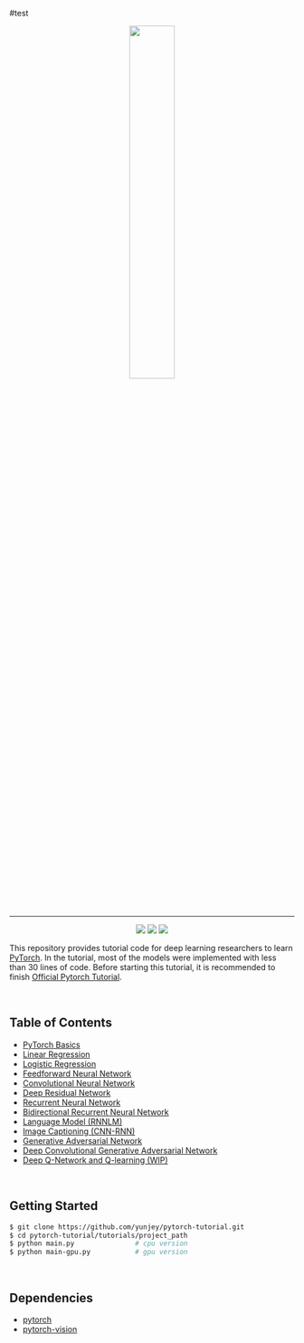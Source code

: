 #test
<p align="center"><img width="40%" src="logo/pytorch_logo.png" /></p>

--------------------------------------------------------------------------------

<p align="center"><img src="https://img.shields.io/github/stars/yunjey/pytorch-tutorial.svg"/> 
<img src="https://img.shields.io/github/forks/yunjey/pytorch-tutorial.svg" />
<img src="https://img.shields.io/badge/license-MIT-blue.svg"/> </p>

This repository provides tutorial code for deep learning researchers to learn [PyTorch](https://github.com/pytorch/pytorch). In the tutorial, most of the models were implemented with less than 30 lines of code. Before starting this tutorial, it is recommended to finish [Official Pytorch Tutorial](http://pytorch.org/tutorials/beginner/deep_learning_60min_blitz.html).


<br/>

## Table of Contents

* [PyTorch Basics](https://github.com/yunjey/pytorch-tutorial/tree/master/tutorials/00%20-%20PyTorch%20Basics/main.py)
* [Linear Regression](https://github.com/yunjey/pytorch-tutorial/blob/master/tutorials/01%20-%20Linear%20Regression/main.py#L24-L31)
* [Logistic Regression](https://github.com/yunjey/pytorch-tutorial/blob/master/tutorials/02%20-%20Logistic%20Regression/main.py#L35-L42)
* [Feedforward Neural Network](https://github.com/yunjey/pytorch-tutorial/blob/master/tutorials/03%20-%20Feedforward%20Neural%20Network/main.py#L36-L47)
* [Convolutional Neural Network](https://github.com/yunjey/pytorch-tutorial/blob/master/tutorials/04%20-%20Convolutional%20Neural%20Network/main.py#L33-L53)
* [Deep Residual Network](https://github.com/yunjey/pytorch-tutorial/blob/master/tutorials/05%20-%20Deep%20Residual%20Network/main.py#L67-L103)
* [Recurrent Neural Network](https://github.com/yunjey/pytorch-tutorial/blob/master/tutorials/06%20-%20Recurrent%20Neural%20Network/main.py#L38-L56)
* [Bidirectional Recurrent Neural Network](https://github.com/yunjey/pytorch-tutorial/blob/master/tutorials/07%20-%20Bidirectional%20Recurrent%20Neural%20Network/main.py#L38-L57)
* [Language Model (RNNLM)](https://github.com/yunjey/pytorch-tutorial/blob/master/tutorials/08%20-%20Language%20Model/main.py#L28-L53)
* [Image Captioning (CNN-RNN)](https://github.com/yunjey/pytorch-tutorial/tree/master/tutorials/09%20-%20Image%20Captioning)
* [Generative Adversarial Network](https://github.com/yunjey/pytorch-tutorial/blob/master/tutorials/10%20-%20Generative%20Adversarial%20Network/main.py#L25-L51)
* [Deep Convolutional Generative Adversarial Network](https://github.com/yunjey/pytorch-tutorial/blob/master/tutorials/11%20-%20Deep%20Convolutional%20Generative%20Adversarial%20Network/main.py#L32-L50)
* [Deep Q-Network and Q-learning (WIP)](https://github.com/yunjey/pytorch-tutorial/blob/master/tutorials/12%20-%20Deep%20Q%20Network/dqn13.py)


<br/>

## Getting Started
```bash
$ git clone https://github.com/yunjey/pytorch-tutorial.git
$ cd pytorch-tutorial/tutorials/project_path
$ python main.py               # cpu version
$ python main-gpu.py           # gpu version
```

<br/>

## Dependencies
* [pytorch](http://pytorch.org)
* [pytorch-vision](http://pytorch.org/)



<br/>

